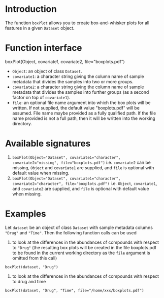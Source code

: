 # Introduction #

The function `boxPlot` allows you to create box-and-whisker plots for all features in a given `Dataset` object.

# Function interface #

boxPlot(Object, covariate1, covariate2, file="boxplots.pdf")
  * `Object`: an object of class `Dataset`.
  * `covariate1`: a character string giving the column name of sample metadata that divides the samples into two or more groups.
  * `covariate2`: a character string giving the column name of sample metadata that divides the samples into further groups (as a second factor on top of `covariate1`).
  * `file`: an optional file name argument into which the box plots will be written. If not supplied, the default value "boxplots.pdf" will be assumed. File name maybe provided as a fully qualified path. If the file name provided is not a full path, then it will be written into the working directory.

# Available signatures #

  1. `boxPlot(Object="Dataset", covariate1="character", covariate2="missing", file="boxplots.pdf")` i.e. `covariate2` can be missing, `Object` and `covariate1` are supplied, and `file` is optional with default value when missing.
  1. `boxPlot(Object="Dataset", covariate1="character", covariate2="character", file="boxplots.pdf")` i.e. `Object`, `covariate1`, and `covariate2` are supplied, and `file` is optional with default value when missing.

# Examples #

Let `dataset` be an object of class `Dataset` with sample metadata columns `"Drug"` and `"Time"`. Then the following function calls can be used
  1. to look at the differences in the abundances of compounds with respect to `"Drug"` (the resulting box plots will be created in the file boxplots.pdf to be found in the current working directory as the `file` argument is omitted from this call)
```
boxPlot(dataset, "Drug")
```
  1. to look at the differences in the abundances of compounds with respect to drug and time
```
boxPlot(dataset, "Drug", "Time", file="/home/xxx/boxplots.pdf")
```